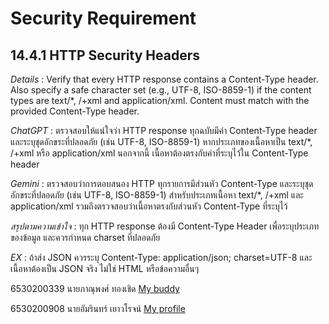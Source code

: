 # Security Requirement
## 14.4.1 HTTP Security Headers

*Details* : Verify that every HTTP response contains a Content-Type header. Also specify a safe character set (e.g., UTF-8, ISO-8859-1) if the content types are text/*, /+xml and application/xml. Content must match with the provided Content-Type header. 

*ChatGPT* : ตรวจสอบให้แน่ใจว่า HTTP response ทุกฉบับมีค่า Content-Type header และระบุชุดอักขระที่ปลอดภัย (เช่น UTF-8, ISO-8859-1) หากประเภทของเนื้อหาเป็น text/*, /+xml หรือ application/xml นอกจากนี้ เนื้อหาต้องตรงกับค่าที่ระบุไว้ใน Content-Type header

*Gemini* : ตรวจสอบว่าการตอบสนอง HTTP ทุกรายการมีส่วนหัว Content-Type และระบุชุดอักขระที่ปลอดภัย (เช่น UTF-8, ISO-8859-1) สำหรับประเภทเนื้อหา text/*, /+xml และ application/xml รวมถึงตรวจสอบว่าเนื้อหาตรงกับส่วนหัว Content-Type ที่ระบุไว้

*สรุปตามความเข้าใจ* : ทุก HTTP response ต้องมี Content-Type Header เพื่อระบุประเภทของข้อมูล และควรกำหนด charset ที่ปลอดภัย 

*EX* : ถ้าส่ง JSON ควรระบุ Content-Type: application/json; charset=UTF-8 และเนื้อหาต้องเป็น JSON จริง ไม่ใช่ HTML หรือข้อความอื่นๆ

6530200339 นายภาณุพงศ์ ทองเชิด [My buddy](https://6530200339.github.io/security-requirement)

6530200908 นายอัมรินทร์ เยาวโรจน์ [My profile](https://6530200908.github.io)
